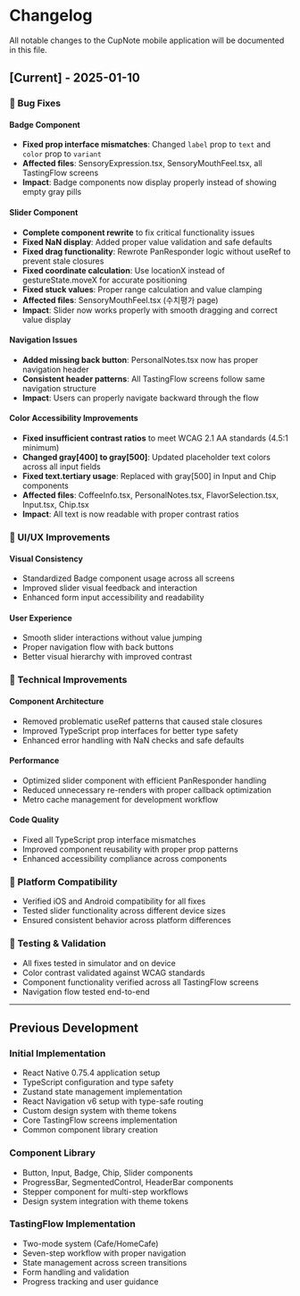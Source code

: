 # Changelog

All notable changes to the CupNote mobile application will be documented in this file.

## [Current] - 2025-01-10

### 🐛 Bug Fixes

#### Badge Component
- **Fixed prop interface mismatches**: Changed `label` prop to `text` and `color` prop to `variant`
- **Affected files**: SensoryExpression.tsx, SensoryMouthFeel.tsx, all TastingFlow screens
- **Impact**: Badge components now display properly instead of showing empty gray pills

#### Slider Component 
- **Complete component rewrite** to fix critical functionality issues
- **Fixed NaN display**: Added proper value validation and safe defaults
- **Fixed drag functionality**: Rewrote PanResponder logic without useRef to prevent stale closures
- **Fixed coordinate calculation**: Use locationX instead of gestureState.moveX for accurate positioning
- **Fixed stuck values**: Proper range calculation and value clamping
- **Affected files**: SensoryMouthFeel.tsx (수치평가 page)
- **Impact**: Slider now works properly with smooth dragging and correct value display

#### Navigation Issues
- **Added missing back button**: PersonalNotes.tsx now has proper navigation header
- **Consistent header patterns**: All TastingFlow screens follow same navigation structure
- **Impact**: Users can properly navigate backward through the flow

#### Color Accessibility Improvements
- **Fixed insufficient contrast ratios** to meet WCAG 2.1 AA standards (4.5:1 minimum)
- **Changed gray[400] to gray[500]**: Updated placeholder text colors across all input fields
- **Fixed text.tertiary usage**: Replaced with gray[500] in Input and Chip components
- **Affected files**: CoffeeInfo.tsx, PersonalNotes.tsx, FlavorSelection.tsx, Input.tsx, Chip.tsx
- **Impact**: All text is now readable with proper contrast ratios

### 🎨 UI/UX Improvements

#### Visual Consistency
- Standardized Badge component usage across all screens
- Improved slider visual feedback and interaction
- Enhanced form input accessibility and readability

#### User Experience
- Smooth slider interactions without value jumping
- Proper navigation flow with back buttons
- Better visual hierarchy with improved contrast

### 🔧 Technical Improvements

#### Component Architecture
- Removed problematic useRef patterns that caused stale closures
- Improved TypeScript prop interfaces for better type safety
- Enhanced error handling with NaN checks and safe defaults

#### Performance
- Optimized slider component with efficient PanResponder handling
- Reduced unnecessary re-renders with proper callback optimization
- Metro cache management for development workflow

#### Code Quality
- Fixed all TypeScript prop interface mismatches
- Improved component reusability with proper prop patterns
- Enhanced accessibility compliance across components

### 📱 Platform Compatibility
- Verified iOS and Android compatibility for all fixes
- Tested slider functionality across different device sizes
- Ensured consistent behavior across platform differences

### 🧪 Testing & Validation
- All fixes tested in simulator and on device
- Color contrast validated against WCAG standards
- Component functionality verified across all TastingFlow screens
- Navigation flow tested end-to-end

---

## Previous Development

### Initial Implementation
- React Native 0.75.4 application setup
- TypeScript configuration and type safety
- Zustand state management implementation
- React Navigation v6 setup with type-safe routing
- Custom design system with theme tokens
- Core TastingFlow screens implementation
- Common component library creation

### Component Library
- Button, Input, Badge, Chip, Slider components
- ProgressBar, SegmentedControl, HeaderBar components
- Stepper component for multi-step workflows
- Design system integration with theme tokens

### TastingFlow Implementation
- Two-mode system (Cafe/HomeCafe)
- Seven-step workflow with proper navigation
- State management across screen transitions
- Form handling and validation
- Progress tracking and user guidance
